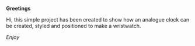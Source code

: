 **Greetings**

Hi, this simple project has been created to show how an analogue clock can be created, styled and positioned to make a wristwatch.

*Enjoy*
